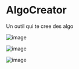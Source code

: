 # AlgoCreator
Un outil qui te cree des algo


![image](https://github.com/LandPix200/AlgoCreator/assets/86841267/c3a4ca47-3ca5-4802-8712-60746999bfb1)

![image](https://github.com/LandPix200/AlgoCreator/assets/86841267/43f2d0f0-2f6a-49b8-a860-2ecce3714f61)

![image](https://github.com/LandPix200/AlgoCreator/assets/86841267/4532bab0-0214-4107-8079-541e5d8a1127)


